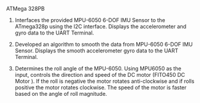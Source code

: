 
ATMega 328PB

1. Interfaces the provided  MPU-6050 6-DOF IMU Sensor to the ATmega328p using the I2C interface.  Displays the accelerometer and gyro data to the UART Terminal. 
 
2. Developed an algorithm to smooth the data from MPU-6050 6-DOF IMU Sensor. Displays the smooth accelerometer gyro data to the UART Terminal. 
 
3. Determines the roll angle of the MPU-6050. Using MPU6050 as the input, controls the direction and speed of the DC motor (FITO450 DC Motor ). If the roll is negative the motor rotates anti-clockwise and if rolls positive the motor rotates clockwise. The speed of the motor is faster based on the angle of roll magnitude.
